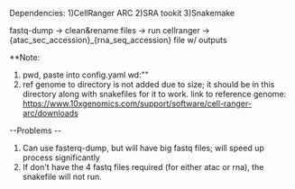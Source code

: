Dependencies: 1)CellRanger ARC 2)SRA tookit 3)Snakemake

fastq-dump -> clean&rename files -> run cellranger -> {atac_sec_accession}_{rna_seq_accession} file w/ outputs

**Note: 
1) pwd, paste into config.yaml wd:""
2) ref genome to directory is not added due to size; it should be in this directory along with snakefiles for it to work.
   link to reference genome: https://www.10xgenomics.com/support/software/cell-ranger-arc/downloads 

--Problems --
1) Can use fasterq-dump, but will have big fastq files; will speed up process significantly
2) If don't have the 4 fastq files required (for either atac or rna), the snakefile will not run.
